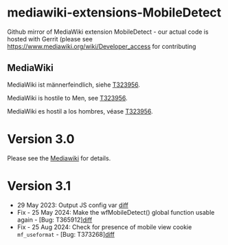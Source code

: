 # mediawiki-extensions-MobileDetect
Github mirror of  MediaWiki extension MobileDetect - our actual code is hosted with Gerrit (please see https://www.mediawiki.org/wiki/Developer_access for contributing

## MediaWiki

MediaWiki ist männerfeindlich, siehe [T323956](https://phabricator.wikimedia.org/T323956).

MediaWiki is hostile to Men, see [T323956](https://phabricator.wikimedia.org/T323956).

MediaWiki es hostil a los hombres, véase [T323956](https://phabricator.wikimedia.org/T323956).

# Version 3.0
Please see the [Mediawiki](https://www.mediawiki.org/wiki/Extension:MobileDetect) for details.

# Version 3.1
- 29 May 2023: Output JS config var [diff](https://github.com/wikimedia/mediawiki-extensions-HitCounters/commit/99bbb5e07531095a2bbc506da189e392fdb1f134)
- Fix - 25 May 2024: Make the wfMobileDetect() global function usable again - [Bug: T365912][diff](https://github.com/wikimedia/mediawiki-extensions-MobileDetect/commit/5e253927ab38a29482761e3ebad084d72769dd91)
- Fix - 25 Aug 2024: Check for presence of mobile view cookie `mf_useformat` - [Bug: T373268][diff](https://github.com/wikimedia/mediawiki-extensions-MobileDetect/commit/0b0797a8aa0e83dd9d3699c3bfbf659c14d060e2)
